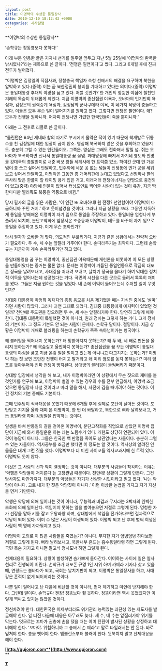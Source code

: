 ```yaml
---
layout: post
title: 이명박의 수상한 통일장사
date: 2010-12-10 18:12:43 +0900
categories: 시사칼럼
---
```

<P class=HStyle0>

  
</P> <P class=HStyle0> **이명박의 수상한 통일장사**</P> <P class=HStyle0>‘손학규는 정동영보다 못하다!’</P> <P class=HStyle0>  
</P> <P class=HStyle0>아래 부분 인용한 글은 지자체 선거를 일주일 앞두고 지난 5월 25일에 ‘이명박의 완벽한 낚시였나?’라는 제목으로 쓴 글이다. ‘전쟁은 필연이다’고 썼다. 그리고 6개월 후에 진짜 전투가 벌어졌다.</P> <P class=HStyle0>  
</P> <P class=HStyle0>“이명박은 김정일의 직접사과, 정찰총국 책임자 숙청 선에서의 해결을 요구하며 북한을 압박하고 있다.(중략) 이는 곧 북한정권의 붕괴를 기대하고 있다는 의미다.(중략) 이명박은 통일대통령 추대의 야망을 품고 있다. 어쩔 것인가? 한 개인의 엉뚱한 야심에 칠천만 겨레의 목숨이 위태롭게 되었다. 지금 이명박의 종신집권 야욕과, 오바마의 인기만회 욕심과, 김정은의 권력승계 욕심과, 김정남의 군사쿠데타 야욕, 이 네가지 욕망이 충돌하고 있다. 이들은 모두 무슨 일이 벌어지기를 원하고 있다. 그렇다면 전쟁은 필연이다. 왜? 모두가 전쟁을 원하니까. 어차피 전쟁나면 가련한 한국인들이 죽을 뿐이니까.”</P> <P class=HStyle0>  
</P> <P class=HStyle0>아래는 그 전후로 리플로 쓴 글이다. </P> <P class=HStyle0>  
</P> <P class=HStyle0>“클린턴은 94년 제네바 합의 파기로 부시에게 물먹은 적이 있기 때문에 핵개발로 뒤통수를 친 김정일에 대한 입장이 곱지 않소. 영삼때 북폭하지 않은 것을 후회하고 있을지도. 충분히 그럴 수 있는 인간들이오. 그쪽은. 영삼은 그래도 전화해서 말릴 넘. 쥐는 오바마가 북폭하자면 신나서 통일대통령 꿈 꿀넘. 과대망상에 빠져서 자기네 영토와 인명을 강대국의 총알받이로 내준 바보 왕들 세계사에 한 트럭쯤 있소. 하여간 군대 안 가본 넘이 총 쏘고 싶어서 안달하고, 민주화에 세운 공 없는 넘들이 전쟁통에 먼가 공을 세워보고 싶어서 안달하고, 이명박은 그동안 총 개머리판에 눈대고 있었다고 선임하사 한테 쿠사리 맞은 한풀이 할 타이밍 용케 잡은 거고, 이래저래 전쟁에너지는 만땅으로 충전되어 있고(중략) 야당에 인물이 없어서 터닝포인트 찍어줄 사람이 없는 것이 유감. 지금 딱 한마디만 찔러줘도 북풍은 역풍으로 바뀜.”</P> <P class=HStyle0>  
</P> <P class=HStyle0>당시 필자의 글을 읽은 사람은, '이 인간 또 오바하네! 웬 전쟁? 천안함이야 이명박이 다급하니까 꾸민 거지.’ 하고 웃어넘겼을 것이다. 그러나 지금 상황을 보라. 그동안 지독하게 통일을 방해해온 이명박이 자기 입으로 통일을 주장하고 있다. 통일비용 엄청나게 부풀려서 외치며, 분단고착화에 앞장서온 조중동과 이명박이, 태도를 바꾸어 자기 입으로 통일을 주장하고 있다. 이게 무슨 조화인가?</P> <P class=HStyle0>  
</P> <P class=HStyle0>당시 필자가 오바한 거 맞다. 의도적인 부풀리기다. 지금과 같은 상황에서는 전략적 오바가 필요하다. 두 수, 세 수는 앞질러 가주어야 한다. 손따라두기는 최악이다. 그런데 손학규는 지금까지 계속 손따라두기만 하고 있다. </P> <P class=HStyle0>  
</P> <P class=HStyle0>통일대통령을 꿈 꾸는 이명박이, 종신집권 야욕때문에 개헌론을 비롯하여 이 모든 상황을 만들어왔다는 증거는 물론 없다. 문제는 이명박이 거듭된 통일언동으로 작금의 대포폰 정국을 날려보내고, 사대강을 떠내려 보내고, 날치기 정국을 물타기 하여 막대한 정치적 이득을 얻어내는데 성공했다는 거다. 국민의 시선을 다른 곳으로 돌려서 톡톡히 재미를 봤다. 그들은 지금 원하는 것을 얻었다. 내 손에 이익이 들어오는데 주저할 일이 무엇인가? </P> <P class=HStyle0>  
</P> <P class=HStyle0>김대중 대통령이 박정희 독재자의 총통 음모를 처음 제기했을 때는 지식인 중에도 ‘설마’ 하던 사람이 많았다. 그러나 과연 그대로 되었다. 김대중 대통령에게 예지력이 있었던 것일까? 천만에! 주도권을 잡으려면 두 수, 세 수는 앞질러가야 한다. 당연히 그렇게 해야 한다. 김대중 대통령이 특별했던 것이 아니라, 원래 정치는 그렇게 하는 거다. 그게 정치의 기본이다. 그 정도 기본도 안 되는 사람이 문제다. 손학규 말이다. 절망이다. 지금 상황은 이명박이 개패로 블러핑을 하는데 손학규가 족족 속아넘어가는 형국이다.</P> <P class=HStyle0>  
</P> <P class=HStyle0>왜 블러핑을 찍어내지 못하는가? 왜 맞받아치지 못하는가? 왜 두 배, 세 배로 판돈을 올리지 못하는가? 왜 목숨걸고 올인하지 못하는가? 종신집권을 꿈 꾸는 이명박이 통일대통령의 야심을 품고 지금 온갖 일을 벌이고 있는게 아니냐고 다그치지는 못하는가? 이명박 하는 짓 보면 조만간 전쟁이 터지고 말거라고 왜 미리 엄포를 놓지 못하는가? 미리 엄포를 놓아두어야 진짜 전쟁이 방지된다. 상대방의 블러핑이 들켜버리기 때문이다. </P> <P class=HStyle0>  
</P> <P class=HStyle0>상대방 입장에서 생각을 해 보고, 내가 이명박이라면 이 상황에서 무슨 짓으로 재미를 볼 것인가를 연구해 보고, 이명박이 벌일 수 있는 경우의 수를 전부 언급해서, 이명박 조금 있으면 통일장사 나설 것이라고 미리 말을 해서, 사전에 김을 빼버려야 하는 것이다. 이건 정치의 기본 중에도 기본이다.</P> <P class=HStyle0>  
</P> <P class=HStyle0>그때 민주당이 적극대응을 못했기 때문에 6개월 후에 실제로 포탄이 날아든 것이다. 포탄맞고 지지율 올라 재미 본 이명박이, 한 번 더 쏴달라고, 북한으로 삐라 날려보내고, 거듭 통일타령 하며 김정일을 압박하는 것이다. </P> <P class=HStyle0>  
</P> <P class=HStyle0>일생을 바쳐 반통일의 길을 걸어온 이명박이, 분단고착화를 직업으로 삼았던 이명박 집단이 지금에 와서 통일운운 하는 데는 노림수가 있다. 개헌도 상당히 연관되어 있다. 이것이 농담이 아니다. 그들은 한국인 백 만명쯤 죽어도 상관없다는 자들이다. 충분히 그럴 수 있는 자들이다. 역사공부를 조금만 했다면 이 정도는 알 것이다. 역사상의 알려진 인물들은 대개 그런 짓을 했다. 이명박보다 더 미친 사이코들 역사교과서에 한 트럭 있다. 이명박도 못지 않다.</P> <P class=HStyle0>  
</P> <P class=HStyle0>이것은 그 사람의 선과 악이 결정하는 것이 아니다. 대부분의 사람들이 착각하는 이유는 ‘악행은 악당들이 저지른다’는 고정관념 때문이다. 천만에! 상황이 그렇게 만든다. 그건 당사자도 마찬가지다. 대부분의 악당들은 자기가 선량한 시민이라고 믿고 있다. ‘나는 악당이 아니다. 고로 내가 한 짓은 악당짓이 아니다.’ 이런 이상한 논법을 가지고 자기 자신을 먼저 기만한다. </P> <P class=HStyle0>  
</P> <P class=HStyle0>악행은 악당에 의해 일어나는 것이 아니라, 무능력과 비겁과 무지라는 3박자의 완벽한 조화에 의해 일어난다. 책임지지 못하는 일을 벌여놓으면 저절로 그렇게 된다. 멍청한 자가 선장을 맡아 키를 잡고 우왕좌왕 하며, 상대방에게 책임을 전가하다보면 결과적으로 악당이 되어 있다. 이미 수 많은 사람이 희생되어 있다. 이명박 되고 난 후에 벌써 희생된 사람이 백 명에 가까워지고 있다. </P> <P class=HStyle0>  
</P> <P class=HStyle0>이명박이 고의로 이 많은 사람들을 죽였는가? 아니다. 무지한 자가 엄벙덤벙 하다보면 저절로 그렇게 된다. 삐라 날려보내고, 북한내부 흔드는 흡수통일타령 하면 그렇게 된다. 국민 목숨 가지고 아니면 말고식 정치도박 하면 그렇게 된다.</P> <P class=HStyle0>  
</P> <P class=HStyle0>선제대응이 필요하다. 상황이 발생하면 숨가쁘게 돌아간다. 어어하는 사이에 일은 일사천리로 진행되어 버린다. 손학규가 대포폰 규명 1인 시위 하며 카메라 기자나 찾고 있을 때, 연평도는 불바다가 되고, 국회는 날치기판이 되고, 이명박은 통일장사를 하고, 사대강은 흔적이 없게 되어버리는 것이다. </P> <P class=HStyle0>  
</P> <P class=HStyle0>나쁜 일이 일어나고 난 다음에 비난할 것이 아니라, 먼저 제기하고 미연에 방지해야 한다. 그런데 말이다. 손학규다 젠장! 정똥보다 훨 못하다. 정똥이라면 역시 못했겠지만 이렇게 찍싸고 있지는 않았을 것이다. </P> <P class=HStyle0>  
</P> <P class=HStyle0>정신차려야 한다. 대한민국은 이제부터라도 위기관리 능력있는 과단성 있는 지도자를 발굴해야 한다. 일 터진 다음에 대응은 아무래도 늦다. 세 수, 네 수는 앞질러가야 위기를 막는다. 멋모르는 꼬마가 권총에 손을 댔을 때는 이미 탄환이 발사된 상황을 상정하고 대비해야 한다. ‘꼬마야. 위험하니까 그 총에서 손 떼라’고 말로 타일러서는 안 된다. 바로 덮쳐야 한다. 총을 뺏어야 한다. 앰뷸런스부터 불러야 한다. 뒷북치지 말고 선제대응을 해야 한다. </P> <P class=HStyle0>  
</P> <P class=HStyle0>  
</P> <P class=HStyle0>  
</P> 









[**http://gujoron.com**](http://www.gujoron.com)**  
** 

**∑**
